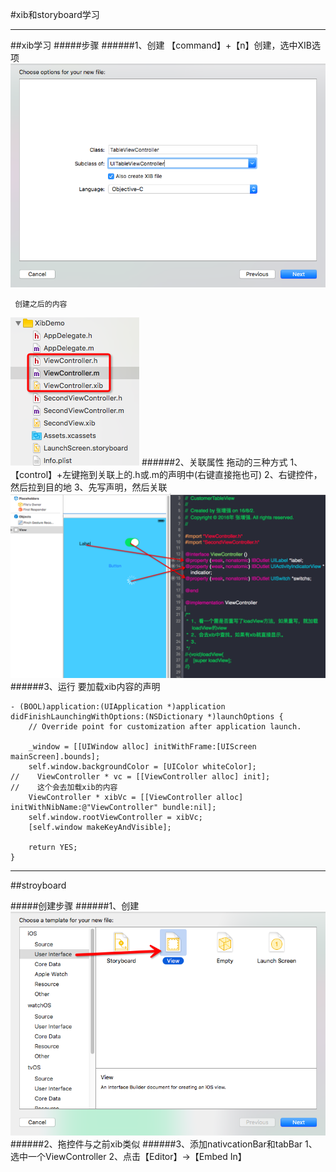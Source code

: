 #xib和storyboard学习

---
##xib学习
#####步骤
######1、创建
    【command】+【n】创建，选中XIB选项
![](/assets/xib创建.png)

     创建之后的内容
![](/assets/xib创建的内容.png)
######2、关联属性
    拖动的三种方式
    1、【control】+左键拖到关联上的.h或.m的声明中(右键直接拖也可)
    2、右键控件，然后拉到目的地
    3、先写声明，然后关联
![](/assets/XIB控件拖动.png)
######3、运行
     要加载xib内容的声明
```
- (BOOL)application:(UIApplication *)application didFinishLaunchingWithOptions:(NSDictionary *)launchOptions {
    // Override point for customization after application launch.
    
    _window = [[UIWindow alloc] initWithFrame:[UIScreen mainScreen].bounds];
    self.window.backgroundColor = [UIColor whiteColor];
//    ViewController * vc = [[ViewController alloc] init];
//    这个会去加载xib的内容
    ViewController * xibVc = [[ViewController alloc] initWithNibName:@"ViewController" bundle:nil];
    self.window.rootViewController = xibVc;
    [self.window makeKeyAndVisible];
    
    return YES;
}
```

---

##stroyboard

#####创建步骤
######1、创建
![](/assets/storyBoard创建.png)
######2、拖控件与之前xib类似
######3、添加nativcationBar和tabBar
        1、选中一个ViewController
        2、点击【Editor】->【Embed In】